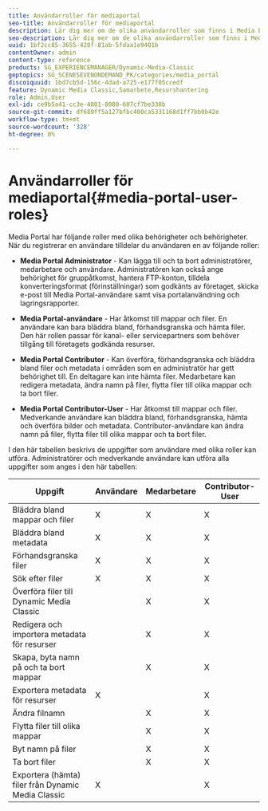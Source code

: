 ```yaml
---
title: Användarroller för mediaportal
seo-title: Användarroller för mediaportal
description: Lär dig mer om de olika användarroller som finns i Media Portal.
seo-description: Lär dig mer om de olika användarroller som finns i Media Portal.
uuid: 1bf2cc85-3655-428f-81ab-5fdaa1e9401b
contentOwner: admin
content-type: reference
products: SG_EXPERIENCEMANAGER/Dynamic-Media-Classic
geptopics: SG_SCENESEVENONDEMAND_PK/categories/media_portal
discoiquuid: 1bd7cb5d-156c-4dad-a725-e177f05ccedf
feature: Dynamic Media Classic,Samarbete,Resurshantering
role: Admin,User
exl-id: ce9b5a41-cc3e-4801-8080-607cf7be338b
source-git-commit: df689ff5a127bfbc400ca5331168d1ff7bb0b42e
workflow-type: tm+mt
source-wordcount: '328'
ht-degree: 0%

---
```


# Användarroller för mediaportal{#media-portal-user-roles}

Media Portal har följande roller med olika behörigheter och behörigheter. När du registrerar en användare tilldelar du användaren en av följande roller:

* **Media Portal Administrator**  - Kan lägga till och ta bort administratörer, medarbetare och användare. Administratören kan också ange behörighet för gruppåtkomst, hantera FTP-konton, tilldela konverteringsformat (förinställningar) som godkänts av företaget, skicka e-post till Media Portal-användare samt visa portalanvändning och lagringsrapporter.

* **Media Portal-användare**  - Har åtkomst till mappar och filer. En användare kan bara bläddra bland, förhandsgranska och hämta filer. Den här rollen passar för kanal- eller servicepartners som behöver tillgång till företagets godkända resurser.

* **Media Portal Contributor**  - Kan överföra, förhandsgranska och bläddra bland filer och metadata i områden som en administratör har gett behörighet till. En deltagare kan inte hämta filer. Medarbetare kan redigera metadata, ändra namn på filer, flytta filer till olika mappar och ta bort filer.

* **Media Portal Contributor-User**  - Har åtkomst till mappar och filer. Medverkande användare kan bläddra bland, förhandsgranska, hämta och överföra bilder och metadata. Contributor-användare kan ändra namn på filer, flytta filer till olika mappar och ta bort filer.

I den här tabellen beskrivs de uppgifter som användare med olika roller kan utföra. Administratörer och medverkande användare kan utföra alla uppgifter som anges i den här tabellen:

| Uppgift | Användare | Medarbetare | Contributor-User |
|--- |--- |--- |--- |
| Bläddra bland mappar och filer | X | X | X |
| Bläddra bland metadata | X | X | X |
| Förhandsgranska filer | X | X | X |
| Sök efter filer | X | X | X |
| Överföra filer till Dynamic Media Classic |  | X | X |
| Redigera och importera metadata för resurser |  | X | X |
| Skapa, byta namn på och ta bort mappar |  | X | X |
| Exportera metadata för resurser | X |  | X |
| Ändra filnamn |  | X | X |
| Flytta filer till olika mappar |  | X | X |
| Byt namn på filer |  | X | X |
| Ta bort filer |  | X | X |
| Exportera (hämta) filer från Dynamic Media Classic | X |  | X |
